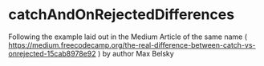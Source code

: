 # catchAndOnRejectedDifferences
Following the example laid out in the Medium Article of the same name ( https://medium.freecodecamp.org/the-real-difference-between-catch-vs-onrejected-15cab8978e92 ) by author Max Belsky  
